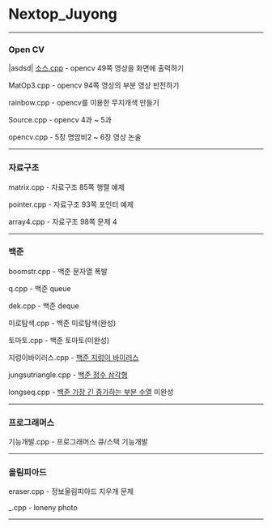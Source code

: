 # Nextop_Juyong

***

### Open CV
|asdsd|
[소스.cpp](../main/소스.cpp) - opencv 49쪽 영상을 화면에 출력하기

MatOp3.cpp - opencv 94쪽 영상의 부분 영상 반전하기

rainbow.cpp - opencv를 이용한 무지개색 만들기

Source.cpp - opencv 4과 ~ 5과

opencv.cpp - 5장 명암비2 ~ 6장 영상 논술

***

### 자료구조

matrix.cpp - 자료구조 85쪽 행렬 예제

pointer.cpp - 자료구조 93쪽 포인터 예제

array4.cpp - 자료구조 98쪽 문제 4 

***

### 백준

boomstr.cpp - 백준 문자열 폭발

q.cpp - 백준 queue

dek.cpp - 백준 deque

미로탐색.cpp - 백준 미로탐색(완성)

토마토.cpp - 백준 토마토(미완성)

지렁이바이러스.cpp - [백준 지렁이 바이러스](https://www.acmicpc.net/problem/2606)

jungsutriangle.cpp - [백준 정수 삼각형](https://www.acmicpc.net/problem/1932)

longseq.cpp - [백준 가장 긴 증가하는 부분 수열](https://www.acmicpc.net/problem/11053) 미완성

***

### 프로그래머스

기능개발.cpp - 프로그래머스 큐/스택 기능개발

***

### 올림피아드

eraser.cpp - 정보올림피아드 지우개 문제

_.cpp - loneny photo

***

